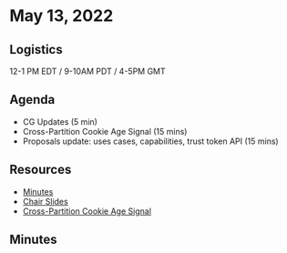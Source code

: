 # May 13, 2022

## Logistics

12-1 PM EDT / 9-10AM PDT / 4-5PM GMT

## Agenda

* CG Updates (5 min)
* Cross-Partition Cookie Age Signal (15 mins)
* Proposals update: uses cases, capabilities, trust token API (15 mins)

## Resources

* [Minutes](https://docs.google.com/document/d/1OpNlPYkwS5fUoxE6lACtS1mPfgw2eu2QDGieY8REv38/edit?usp=sharing)
* [Chair Slides](https://docs.google.com/presentation/d/1R_tiyMYXDjOQJNRdSSreuG0D4IONdxWViJi1yMojwjI/edit?usp=sharing&resourcekey=0-N-vl8OhhOs1lzSsbO1vhmQ)
* [Cross-Partition Cookie Age Signal](https://docs.google.com/presentation/d/1IAkMLsbDp0XIzuppJlAK2cWyyVm2q2Sxg_sHrk5omLc/edit?usp=sharing)

## Minutes
